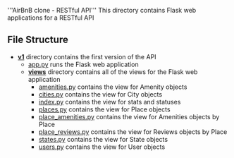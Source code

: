 '''AirBnB clone - RESTful API'''
This directory contains Flask web applications for a RESTful API
## File Structure
- **[v1](v1)** directory contains the first version of the API
  - [app.py](v1/app.py) runs the Flask web application
  - **[views](v1/views)** directory contains all of the views for the Flask web application
    - [amenities.py](v1/views/amenities.py) contains the view for Amenity objects
    - [cities.py](v1/views/cities.py) contains the view for City objects
    - [index.py](v1/views/index.py) contains the view for stats and statuses
    - [places.py](v1/views/places.py) contains the view for Place objects
    - [place_amenities.py](v1/views/place_amenities.py) contains the view for Amenities objects by Place
    - [place_reviews.py](v1/views/place_reviews.py) contains the view for Reviews objects by Place
    - [states.py](v1/views/states.py) contains the view for State objects
    - [users.py](v1/views/users.py) contains the view for User objects
